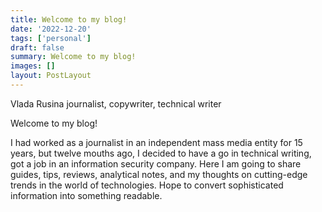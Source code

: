 ```yaml
---
title: Welcome to my blog! 
date: '2022-12-20'
tags: ['personal']
draft: false
summary: Welcome to my blog! 
images: []
layout: PostLayout
---
```


Vlada Rusina
journalist, copywriter, technical writer

Welcome to my blog! 

I had worked as a journalist in an independent mass media entity for 15 years, but twelve mouths ago, I decided to have a go in technical writing, got a job in an information security company. Here I am going to share guides, tips, reviews, analytical notes, and my thoughts on cutting-edge trends in the world of technologies. Hope to convert sophisticated information into something readable.
